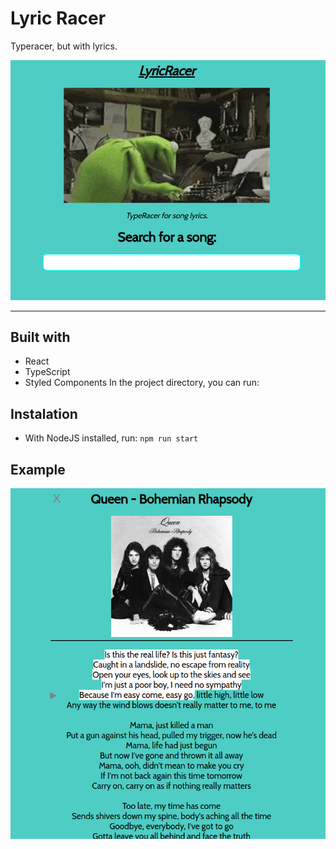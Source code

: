 # Lyric Racer
Typeracer, but with lyrics.

![a](./screenshots/homepage.png)

----

## Built with
* React
* TypeScript
* Styled Components
In the project directory, you can run:

## Instalation
* With NodeJS installed, run:
`npm run start`


## Example
![a](./screenshots/song_view.png)
